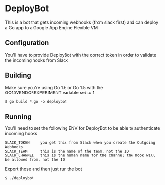 # DeployBot
This is a bot that gets incoming webhooks (from slack first) and can deploy a Go app to a Google App Engine Flexible VM

## Configuration
You'll have to provide DeployBot with the correct token in order to validate the incoming hooks from Slack

## Building
Make sure you're using Go 1.6 or Go 1.5 with the GO15VENDOREXPERIMENT variable set to 1

```
$ go build *.go -o deploybot

```

## Running

You'll need to set the following ENV for DeployBot to be able to authenticate incoming hooks
```
SLACK_TOKEN     you get this from Slack when you create the Outgoing Webhooks
SLACK_TEAM      this is the name of the team, not the ID
SLACK_CHANNEL   this is the human name for the channel the hook will be allowed from, not the ID
```

Export those and then just run the bot

```
$ ./deploybot
```

